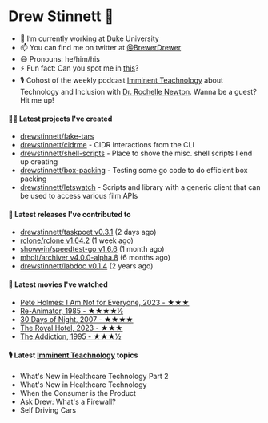 
# Drew Stinnett 👋

- 🔭 I’m currently working at Duke University
- 📫 You can find me on twitter at [@BrewerDrewer](https://twitter.com/BrewerDrewer)
- 😄 Pronouns: he/him/his
- ⚡ Fun fact: Can you spot me in [this](https://www.youtube.com/watch?v=oL9WnB0qHBA)?
- 🎙 Cohost of the weekly podcast [Imminent Teachnology](https://podcast.imminentteachnology.com/) about Technology and Inclusion with [Dr. Rochelle Newton](https://www.linkedin.com/in/drrochellenewton/). Wanna be a guest? Hit me up!

#### 👨‍💻 Latest projects I've created
- [drewstinnett/fake-tars](https://github.com/drewstinnett/fake-tars)
- [drewstinnett/cidrme](https://github.com/drewstinnett/cidrme) - CIDR Interactions from the CLI
- [drewstinnett/shell-scripts](https://github.com/drewstinnett/shell-scripts) - Place to shove the misc. shell scripts I end up creating
- [drewstinnett/box-packing](https://github.com/drewstinnett/box-packing) - Testing some go code to do efficient box packing
- [drewstinnett/letswatch](https://github.com/drewstinnett/letswatch) - Scripts and library with a generic client that can be used to access various film APIs

#### 🚀 Latest releases I've contributed to
- [drewstinnett/taskpoet v0.3.1](https://github.com/drewstinnett/taskpoet/releases/tag/v0.3.1) (2 days ago)
- [rclone/rclone v1.64.2](https://github.com/rclone/rclone/releases/tag/v1.64.2) (1 week ago)
- [showwin/speedtest-go v1.6.6](https://github.com/showwin/speedtest-go/releases/tag/v1.6.6) (1 month ago)
- [mholt/archiver v4.0.0-alpha.8](https://github.com/mholt/archiver/releases/tag/v4.0.0-alpha.8) (6 months ago)
- [drewstinnett/labdoc v0.1.4](https://github.com/drewstinnett/labdoc/releases/tag/v0.1.4) (2 years ago)

#### 🍿 Latest movies I've watched
- [Pete Holmes: I Am Not for Everyone, 2023 - ★★★](https://letterboxd.com/mondodrew/film/pete-holmes-i-am-not-for-everyone/)
- [Re-Animator, 1985 - ★★★★½](https://letterboxd.com/mondodrew/film/re-animator/)
- [30 Days of Night, 2007 - ★★★★](https://letterboxd.com/mondodrew/film/30-days-of-night/)
- [The Royal Hotel, 2023 - ★★★](https://letterboxd.com/mondodrew/film/the-royal-hotel/)
- [The Addiction, 1995 - ★★★½](https://letterboxd.com/mondodrew/film/the-addiction/)

#### 🎙 Latest [Imminent Teachnology](https://podcast.imminentteachnology.com/) topics
- What&#39;s New in Healthcare Technology Part 2
- What&#39;s New in Healthcare Technology
- When the Consumer is the Product
- Ask Drew: What&#39;s a Firewall?
- Self Driving Cars

